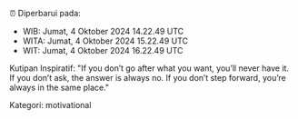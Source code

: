 ⏰ Diperbarui pada:
- WIB: Jumat, 4 Oktober 2024 14.22.49 UTC
- WITA: Jumat, 4 Oktober 2024 15.22.49 UTC
- WIT: Jumat, 4 Oktober 2024 16.22.49 UTC

Kutipan Inspiratif:
"If you don’t go after what you want, you’ll never have it. If you don’t ask, the answer is always no. If you don’t step forward, you’re always in the same place."


Kategori: motivational

